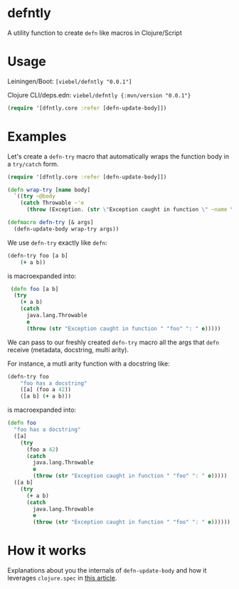 # defntly

A utility function to create `defn` like macros in Clojure/Script

# Usage

Leiningen/Boot: `[viebel/defntly "0.0.1"]`

Clojure CLI/deps.edn: `viebel/defntly {:mvn/version "0.0.1"}`

```clj
(require '[dfntly.core :refer [defn-update-body]])
```

# Examples

Let's create a `defn-try` macro that automatically wraps the function body in a `try/catch` form.

```clj
(require '[dfntly.core :refer [defn-update-body]])

(defn wrap-try [name body]
  `((try ~@body
    (catch Throwable ~'e
      (throw (Exception. (str \"Exception caught in function \" ~name \": \" ~'e)))))))

(defmacro defn-try [& args]
  (defn-update-body wrap-try args))
```

We use `defn-try` exactly like `defn`:

```clj
(defn-try foo [a b]
    (+ a b))
```

is macroexpanded into:

```clj
 (defn foo [a b]
  (try
    (+ a b)
    (catch
      java.lang.Throwable
      e
      (throw (str "Exception caught in function " "foo" ": " e)))))
```

We can pass to our freshly created `defn-try` macro all the args that `defn` receive (metadata, docstring, multi arity).

For instance, a mutli arity function with a docstring like:

```clj
(defn-try foo
    "foo has a docstring"
    ([a] (foo a 42))
    ([a b] (+ a b)))
```

is macroexpanded into:

```clj
(defn foo
  "foo has a docstring"
  ([a]
    (try
      (foo a 42)
      (catch
        java.lang.Throwable
        e
        (throw (str "Exception caught in function " "foo" ": " e)))))
  ([a b]
    (try
      (+ a b)
      (catch
        java.lang.Throwable
        e
        (throw (str "Exception caught in function " "foo" ": " e))))))
```



# How it works

Explanations about you the internals of `defn-update-body` and how it leverages `clojure.spec` 
in [this article](https://blog.klipse.tech/clojure/2019/03/08/spec-custom-defn.html).


